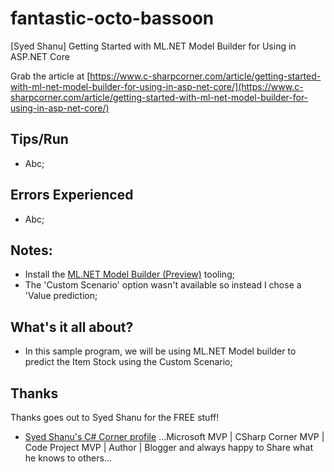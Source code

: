 # fantastic-octo-bassoon
[Syed Shanu] Getting Started with ML.NET Model Builder for Using in ASP.NET Core

Grab the article at [https://www.c-sharpcorner.com/article/getting-started-with-ml-net-model-builder-for-using-in-asp-net-core/](https://www.c-sharpcorner.com/article/getting-started-with-ml-net-model-builder-for-using-in-asp-net-core/)

## Tips/Run

* Abc;

## Errors Experienced

* Abc;

## Notes:

* Install the [ML.NET Model Builder (Preview)](https://marketplace.visualstudio.com/items?itemName=MLNET.07) tooling;
* The 'Custom Scenario' option wasn't available so instead I chose a 'Value prediction;

## What's it all about?

* In this sample program, we will be using ML.NET Model builder to predict the Item Stock using the Custom Scenario;

## Thanks

Thanks goes out to Syed Shanu for the FREE stuff!

* [Syed Shanu's C# Corner profile](https://www.c-sharpcorner.com/members/syed-shanu) ...Microsoft MVP | CSharp Corner MVP | Code Project MVP | Author | Blogger and always happy to Share what he knows to others...
